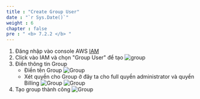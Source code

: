 ```yaml
---
title : "Create Group User"
date : "`r Sys.Date()`"
weight : 6
chapter : false
pre : " <b> 7.2.2 </b> "
---
```



1. Đăng nhập vào console AWS [IAM](https://console.aws.amazon.com/)
2. Click vào IAM  và chọn "Group User"  để tạo ![group](/images/1.account/group-01.png)
3. Điền thông tin Group
    + Điền tên Group ![Group](/images/1.account/group-02.png)
    + Xét quyền cho Group ở đây ta cho full quyền administrator và quyền Billing ![Group](/images/1.account/group-03.png) ![Group](/images/1.account/group-04.png)
4. Tạo group thành công ![Group](/images/1.account/group-05.png)
    